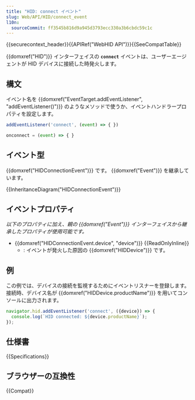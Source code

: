 ```yaml
---
title: "HID: connect イベント"
slug: Web/API/HID/connect_event
l10n:
  sourceCommit: ff3545b816d9a945d3793ecc330a3b6cbdc59c1c
---
```


{{securecontext_header}}{{APIRef("WebHID API")}}{{SeeCompatTable}}

{{domxref("HID")}} インターフェイスの **`connect`** イベントは、ユーザーエージェントが HID デバイスに接続した時発火します。

## 構文

イベント名を {{domxref("EventTarget.addEventListener", "addEventListener()")}} のようなメソッドで使うか、イベントハンドラープロパティを設定します。

```js
addEventListener('connect', (event) => { })

onconnect = (event) => { }
```

## イベント型

{{domxref("HIDConnectionEvent")}} です。 {{domxref("Event")}} を継承しています。

{{InheritanceDiagram("HIDConnectionEvent")}}

## イベントプロパティ

_以下のプロパティに加え、親の {{domxref("Event")}} インターフェイスから継承したプロパティが使用可能です。_

- {{domxref("HIDConnectionEvent.device", "device")}} {{ReadOnlyInline}}
  - : イベントが発火した原因の {{domxref("HIDDevice")}} です。

## 例

この例では、デバイスの接続を監視するためにイベントリスナーを登録します。接続時、デバイス名が {{domxref("HIDDevice.productName")}} を用いてコンソールに出力されます。

```js
navigator.hid.addEventListener('connect', ({device}) => {
  console.log(`HID connected: ${device.productName}`);
});
```

## 仕様書

{{Specifications}}

## ブラウザーの互換性

{{Compat}}
